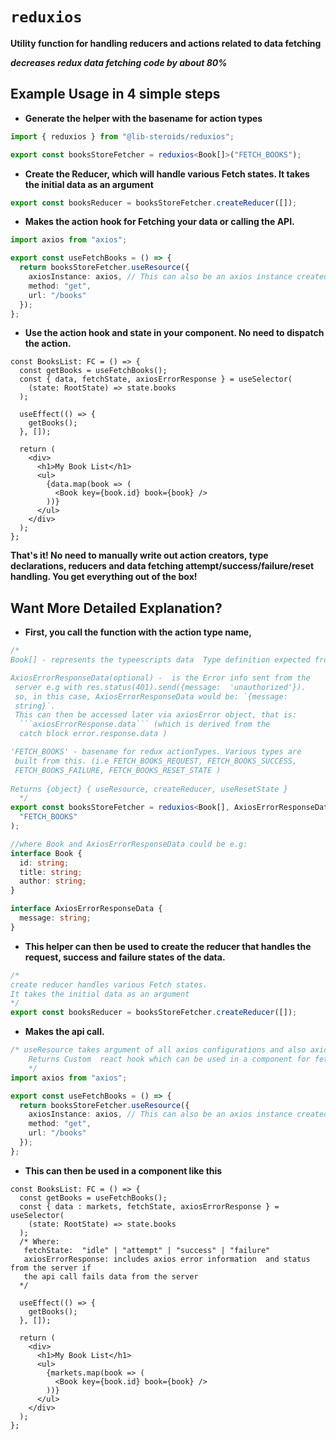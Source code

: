 # `reduxios`

**Utility function for handling reducers and actions related to data fetching**

**_decreases redux data fetching code by about 80%_**

## Example Usage in 4 simple steps

- **Generate the helper with the basename for action types**

```ts
import { reduxios } from "@lib-steroids/reduxios";

export const booksStoreFetcher = reduxios<Book[]>("FETCH_BOOKS");
```

-  **Create the Reducer, which will handle various Fetch states.
    It takes the initial data as an argument**

```ts
export const booksReducer = booksStoreFetcher.createReducer([]);
```

-  **Makes the action hook for Fetching your data or calling the API.**

```ts
import axios from "axios";

export const useFetchBooks = () => {
  return booksStoreFetcher.useResource({
    axiosInstance: axios, // This can also be an axios instance created
    method: "get",
    url: "/books"
  });
};
```

- **Use the action hook and state in your component. No need to dispatch the action.**

```tsx
const BooksList: FC = () => {
  const getBooks = useFetchBooks();
  const { data, fetchState, axiosErrorResponse } = useSelector(
    (state: RootState) => state.books
  );

  useEffect(() => {
    getBooks();
  }, []);

  return (
    <div>
      <h1>My Book List</h1>
      <ul>
        {data.map(book => (
          <Book key={book.id} book={book} />
        ))}
      </ul>
    </div>
  );
};
```

**That's it! No need to manually write out action creators, type declarations, reducers and data fetching attempt/success/failure/reset handling. You get everything out of the box!**



## Want More Detailed Explanation?

- **First, you call the function with the action type name,**

````ts
/*   
Book[] - represents the typeescripts data  Type definition expected from the api 

AxiosErrorResponseData(optional) -  is the Error info sent from the 
 server e.g with res.status(401).send({message:  'unauthorized'}). 
 so, in this case, AxiosErrorResponseData would be: `{message: 
 string}`. 
 This can then be accessed later via axiosError object, that is:
  ```axiosErrorResponse.data``` (which is derived from the 
  catch block error.response.data )

'FETCH_BOOKS' - basename for redux actionTypes. Various types are
 built from this. (i.e FETCH_BOOKS_REQUEST, FETCH_BOOKS_SUCCESS, 
 FETCH_BOOKS_FAILURE, FETCH_BOOKS_RESET_STATE )
 
Returns {object} { useResource, createReducer, useResetState }  
  */
export const booksStoreFetcher = reduxios<Book[], AxiosErrorResponseData>(
  "FETCH_BOOKS"
);

//where Book and AxiosErrorResponseData could be e.g:
interface Book {
  id: string;
  title: string;
  author: string;
}

interface AxiosErrorResponseData {
  message: string;
}
````

- **This helper can then be used to create the reducer that handles the request, success and failure states of the data.**

```ts
/*
create reducer handles various Fetch states.
It takes the initial data as an argument
*/
export const booksReducer = booksStoreFetcher.createReducer([]);
```

-  **Makes the api call.**

```ts
/* useResource takes argument of all axios configurations and also axiosInstance(can also be the defualt axios).
    Returns Custom  react hook which can be used in a component for fetching the data
    */
import axios from "axios";

export const useFetchBooks = () => {
  return booksStoreFetcher.useResource({
    axiosInstance: axios, // This can also be an axios instance created
    method: "get",
    url: "/books"
  });
};
```

- **This can then be used in a component like this**

```tsx
const BooksList: FC = () => {
  const getBooks = useFetchBooks();
  const { data : markets, fetchState, axiosErrorResponse } = useSelector(
    (state: RootState) => state.books
  );
  /* Where:
   fetchState:  "idle" | "attempt" | "success" | "failure"
   axiosErrorResponse: includes axios error information  and status from the server if 
   the api call fails data from the server
  */

  useEffect(() => {
    getBooks();
  }, []);

  return (
    <div>
      <h1>My Book List</h1>
      <ul>
        {markets.map(book => (
          <Book key={book.id} book={book} />
        ))}
      </ul>
    </div>
  );
};
```
